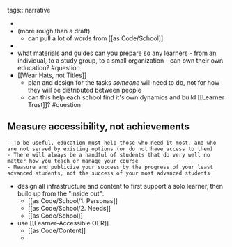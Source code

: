 tags:: narrative

-
- (more rough than a draft)
	- can pull a lot of words from [[as Code/School]]
-
- what materials and guides can you prepare so any learners - from an individual, to a study group, to a small organization - can own their own education? #question
- [[Wear Hats, not Titles]]
	- plan and design for the tasks _someone_  will need to do, not for how they will be distributed between people
	- can this help each school find it's own dynamics and build [[Learner Trust]]? #question
## Measure accessibility, not achievements
	- To be useful, education must help those who need it most, and who are not served by existing options (or do not have access to them)
	- There will always be a handful of students that do very well no matter how you teach or manage your course
	- Measure and publicize your success by the progress of your least advanced students, not the success of your most advanced students
- design all infrastructure and content to first support a solo learner, then build up from the "inside out":
	- [[as Code/School/1. Personas]]
	- [[as Code/School/2. Needs]]
	- [[as Code/School]]
- use [[Learner-Accessible OER]]
	- [[as Code/Content]]
	-